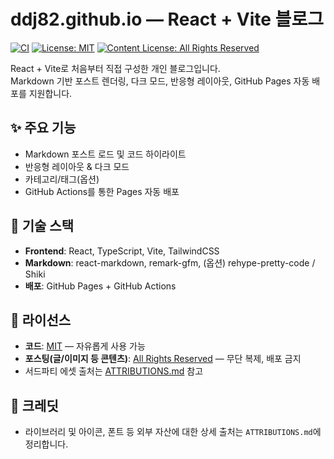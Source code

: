 # ddj82.github.io — React + Vite 블로그

[![CI](https://img.shields.io/github/actions/workflow/status/ddj82/ddj82.github.io/deploy.yml?branch=main)](../../actions)
[![License: MIT](https://img.shields.io/badge/Code%20License-MIT-blue.svg)](#-license)
[![Content License: All Rights Reserved](https://img.shields.io/badge/Content-All%20Rights%20Reserved-red.svg)](LICENSE-CONTENT)

React + Vite로 처음부터 직접 구성한 개인 블로그입니다.  
Markdown 기반 포스트 렌더링, 다크 모드, 반응형 레이아웃, GitHub Pages 자동 배포를 지원합니다.

## ✨ 주요 기능
- Markdown 포스트 로드 및 코드 하이라이트
- 반응형 레이아웃 & 다크 모드
- 카테고리/태그(옵션)
- GitHub Actions를 통한 Pages 자동 배포

## 🧱 기술 스택
- **Frontend**: React, TypeScript, Vite, TailwindCSS
- **Markdown**: react-markdown, remark-gfm, (옵션) rehype-pretty-code / Shiki
- **배포**: GitHub Pages + GitHub Actions

## 🔐 라이선스
- **코드**: [MIT](LICENSE) — 자유롭게 사용 가능
- **포스팅(글/이미지 등 콘텐츠)**: [All Rights Reserved](LICENSE-CONTENT) — 무단 복제, 배포 금지
- 서드파티 에셋 출처는 [ATTRIBUTIONS.md](ATTRIBUTIONS.md) 참고

## 🙌 크레딧
- 라이브러리 및 아이콘, 폰트 등 외부 자산에 대한 상세 출처는 `ATTRIBUTIONS.md`에 정리합니다.
